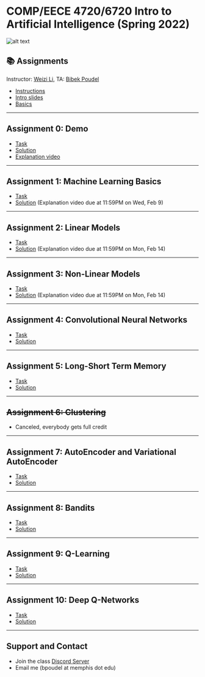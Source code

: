 # COMP/EECE 4720/6720 Intro to Artificial Intelligence (Spring 2022)

![alt text](https://github.com/poudel-bibek/Intro-to-AI-Assignments/blob/gh-pages/assets/css/img_1.jpg?raw=true)

## 📚 Assignments
Instructor: [Weizi Li](https://weizi-li.github.io/), TA: [Bibek Poudel](https://poudel-bibek.github.io)

- [Instructions](instructions.md)
- [Intro slides](https://nbviewer.org/github/poudel-bibek/Intro-to-AI-Assignments/blob/gh-pages/Slides_1.pdf)
- [Basics](https://colab.research.google.com/drive/1ukczrXFt05g0v-DnDJMQsNOrhlodEUTf?usp=sharing)


---
## Assignment 0: Demo
  
  - [Task](https://colab.research.google.com/drive/1LhCm0wje6OgzFyLYF6Z1R373qhLHkHO4?usp=sharing)
  - [Solution](https://colab.research.google.com/drive/1DCHnrJhFzRJGcNhJ770ulZjaivoaYZoW?usp=sharing)
  - [Explanation video](https://youtu.be/yC_VRmdHeXs)
 
---
## Assignment 1: Machine Learning Basics
  
  - [Task](https://colab.research.google.com/drive/1fDAIPerBr8kEvEEFzgaPf24Lop8tk9uZ?usp=sharing)
  - [Solution](https://colab.research.google.com/drive/1ry2z8OTX90KME9tfMItvmw0RteKlLIiN?usp=sharing) (Explanation video due at 11:59PM on Wed, Feb 9)
<!--   - [<span class="custom-style">Solution</span>](after_class.md) (Explanation video due at 11:59PM on Wed, Feb 9) -->
 
<!--[A1 Solution](https://colab.research.google.com/drive/1ry2z8OTX90KME9tfMItvmw0RteKlLIiN?usp=sharing)-->

---
## Assignment 2: Linear Models

  - [Task](https://colab.research.google.com/drive/17anz72YbO3cnM3ry9wy4aDCLyGYWqxQL?usp=sharing)
  - [<span class="custom-style">Solution</span>](after_class.md) (Explanation video due at 11:59PM on Mon, Feb 14)
  
 <!--[A2 Solution](https://colab.research.google.com/drive/1y3m0rTYrSEvFRPbIPgYuxrTcYKi89GQG?usp=sharing)-->
 
 ---
## Assignment 3: Non-Linear Models

  - [Task](https://colab.research.google.com/drive/1WZFbN8GbXK9OwfS0rE74LVM2ZqT6wWR7?usp=sharing)
  - [<span class="custom-style">Solution</span>](after_class.md) (Explanation video due at 11:59PM on Mon, Feb 14)
  
 <!--[A3 Solution](https://colab.research.google.com/drive/1G6HND9_p6HE0GCEaCpflt85ngOMqZdn4?usp=sharing)-->
 
 ---
## Assignment 4: Convolutional Neural Networks

  - [<span class="custom-style">Task</span>](bots.md)
  - [<span class="custom-style">Solution</span>](bots.md)
  
 <!--[A4 Solution]()-->
 
 ---
## Assignment 5: Long-Short Term Memory

  - [<span class="custom-style">Task</span>](bots.md)
  - [<span class="custom-style">Solution</span>](bots.md)
  
 <!--[A5 Solution]()-->
 
 ---
## ~~Assignment 6: Clustering~~ 
  - Canceled, everybody gets full credit 
<!--   - [<span class="custom-style">Task</span>](bots.md)
  - [<span class="custom-style">Solution</span>](bots.md) -->
  
 <!--[A6 Solution]()-->
 
 ---
## Assignment 7: AutoEncoder and Variational AutoEncoder

  - [<span class="custom-style">Task</span>](bots.md)
  - [<span class="custom-style">Solution</span>](bots.md)
  
 <!--[A7 Solution]()-->
 
 ---
## Assignment 8: Bandits

  - [<span class="custom-style">Task</span>](bots.md)
  - [<span class="custom-style">Solution</span>](bots.md)
  
 <!--[A8 Solution]()-->
 
 ---
## Assignment 9: Q-Learning

  - [<span class="custom-style">Task</span>](bots.md)
  - [<span class="custom-style">Solution</span>](bots.md)
  
 <!--[A9 Solution]()-->
 
 ---
## Assignment 10: Deep Q-Networks

  - [<span class="custom-style">Task</span>](bots.md)
  - [<span class="custom-style">Solution</span>](bots.md)
  
 <!--[A10 Solution]()-->
 
---
## Support and Contact
  - Join the class [Discord Server](https://discord.gg/pGbxNGNT)
  - Email me (bpoudel at memphis dot edu)
